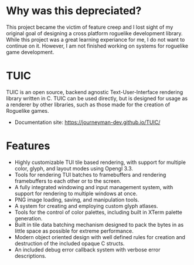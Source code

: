 # Why was this depreciated?

This project became the victim of feature creep and I lost sight of my original goal of designing a cross platform roguelike development library. While this project was a great learning experiance for me, I do not want to continue on it. However, I am not finished working on systems for roguelike game development.

# TUIC

TUIC is an open source, backend agnostic Text-User-Interface rendering library written in C. TUIC can be used directly, but is designed for usage as a renderer by other libraries, such as those made for the creation of Roguelike games.

* Documentation site: https://journeyman-dev.github.io/TUIC/

# Features


 * Highly customizable TUI tile based rendering, with support for multiple color, glyph, and layout modes using Opengl 3.3.
 * Tools for rendering TUI batches to framebuffers and rendering framebuffers to each other or to the screen.
 * A fully integrated windowing and input management system, with support for rendering to multiple windows at once.
 * PNG image loading, saving, and manipulation tools.
 * A system for creating and employing custom glyph atlases. 
 * Tools for the control of color palettes, including built in XTerm palette generation.
 * Built in tile data batching mechanism designed to pack the bytes in as little space as possible for extreme performance.
 * Modern object oriented design with well defined rules for creation and destruction of the included opaque C structs.
 * An included debug error callback system with verbose error descriptions.
